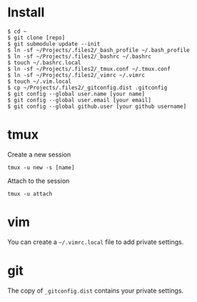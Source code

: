 Install
=======

    $ cd ~
    $ git clone [repo]
    $ git submodule update --init
    $ ln -sf ~/Projects/.files2/_bash_profile ~/.bash_profile
    $ ln -sf ~/Projects/.files2/_bashrc ~/.bashrc
    $ touch ~/.bashrc.local
    $ ln -sf ~/Projects/.files2/_tmux.conf ~/.tmux.conf
    $ ln -sf ~/Projects/.files2/_vimrc ~/.vimrc
    $ touch ~/.vim.local
    $ cp ~/Projects/.files2/_gitconfig.dist .gitconfig
    $ git config --global user.name [your name]
    $ git config --global user.email [your email]
    $ git config --global github.user [your github username]

tmux
====

Create a new session

    tmux -u new -s [name]

Attach to the session

    tmux -u attach

vim
===

You can create a `~/.vimrc.local` file to add private settings.

git
===

The copy of `_gitconfig.dist` contains your private settings.
